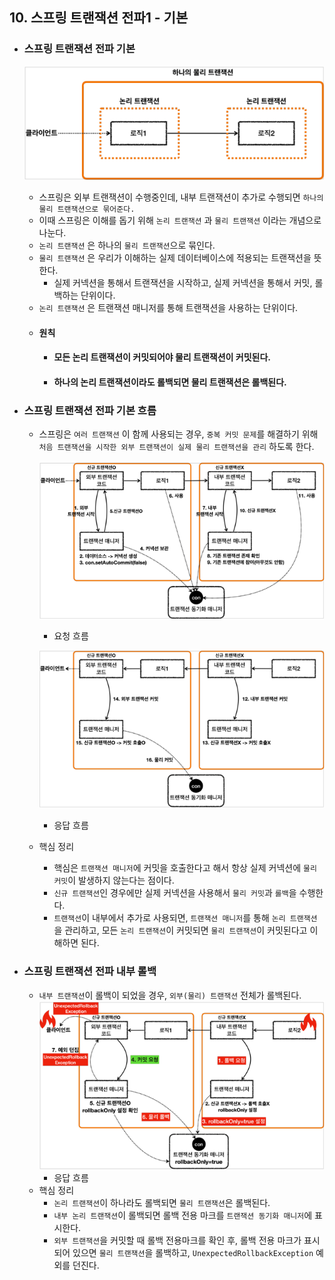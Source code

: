 ## 10. 스프링 트랜잭션 전파1 - 기본

* ### 스프링 트랜잭션 전파 기본
  
  ![img.png](images/e.png)
  * 스프링은 외부 트랜잭션이 수행중인데, 내부 트랜잭션이 추가로 수행되면 `하나의 물리 트랜잭션으로 묶어준다.`
  * 이때 스프링은 이해를 돕기 위해 `논리 트랜잭션` 과 `물리 트랜잭션` 이라는 개념으로 나눈다.
  * `논리 트랜잭션` 은 하나의 `물리 트랜잭션`으로 묶인다.
  * `물리 트랜잭션` 은 우리가 이해하는 실제 데이터베이스에 적용되는 트랜잭션을 뜻한다.
    * 실제 커넥션을 통해서 트랜잭션을 시작하고, 실제 커넥션을 통해서 커밋, 롤백하는 단위이다.
  * `논리 트랜잭션` 은 트랜잭션 매니저를 통해 트랜잭션을 사용하는 단위이다.
  * #### 원칙
    * #### 모든 논리 트랜잭션이 커밋되어야 물리 트랜잭션이 커밋된다.
    * #### 하나의 논리 트랜잭션이라도 롤백되면 물리 트랜잭션은 롤백된다.


* ### 스프링 트랜잭션 전파 기본 흐름
  * 스프링은 `여러 트랜잭션` 이 함께 사용되는 경우, `중복 커밋 문제`를 해결하기 위해 `처음 트랜잭션을 시작한 외부 트랜잭션이 실제 물리 트랜잭션을 관리`
  하도록 한다.

    ![img.png](images/f.png) 
    * 요청 흐름
    
    ![img.png](images/g.png)
    * 응답 흐름
  * 핵심 정리
    * 핵심은 `트랜잭션 매니저`에 커밋을 호출한다고 해서 항상 실제 커넥션에 `물리 커밋`이 발생하지 않는다는 점이다.
    * `신규 트랜잭션`인 경우에만 실제 커넥션을 사용해서 `물리 커밋`과 `롤백`을 수행한다.
    * `트랜잭션`이 내부에서 추가로 사용되면, `트랜잭션 매니저`를 통해 `논리 트랜잭션`을 관리하고, 모든 `논리 트랜잭션`이 커밋되면 `물리 트랜잭션`이
    커밋된다고 이해하면 된다.


* ### 스프링 트랜잭션 전파 내부 롤백
  * `내부 트랜잭션`이 롤백이 되었을 경우, `외부(물리) 트랜잭션` 전체가 롤백된다.
    ![img.png](images/h.png)
    * 응답 흐름
  * 핵심 정리
    * `논리 트랜잭션`이 하나라도 롤백되면 `물리 트랜잭션`은 롤백된다.
    * `내부 논리 트랜잭션`이 롤백되면 롤백 전용 마크를 `트랜잭션 동기화 매니저`에 표시한다.
    * `외부 트랜잭션`을 커밋할 때 롤백 전용마크를 확인 후, 롤백 전용 마크가 표시되어 있으면 `물리 트랜잭션`을 롤백하고,
    `UnexpectedRollbackException` 예외를 던진다.